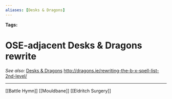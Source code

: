 ```yaml
---
aliases: [Desks & Dragons]
---
```


**Tags:** 
# OSE-adjacent Desks & Dragons rewrite
*See also:* [Desks & Dragons](http://dragons.ie/rewriting-the-b-x-spell-list-1st-level/) http://dragons.ie/rewriting-the-b-x-spell-list-2nd-level/
___
[[Battle Hymn]]
[[Mouldbane]]
[[Eldritch Surgery]]